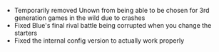  - Temporarily removed Unown from being able to be chosen for 3rd generation games in the wild due to crashes
 - Fixed Blue's final rival battle being corrupted when you change the starters
 - Fixed the internal config version to actually work properly
